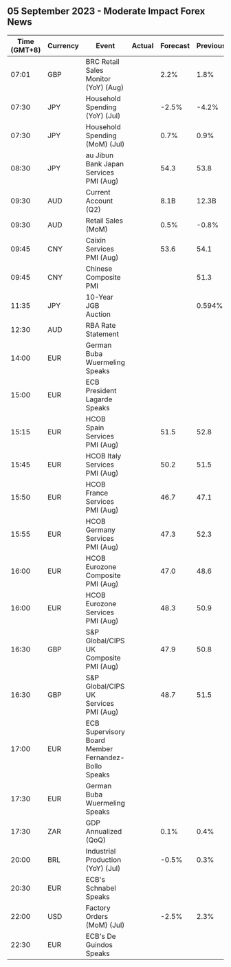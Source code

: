 ## 05 September 2023 - Moderate Impact Forex News

| Time (GMT+8) | Currency | Event | Actual | Forecast | Previous |
|------|----------|-------|--------|----------|----------|
| 07:01 | GBP | BRC Retail Sales Monitor (YoY) (Aug) |  | 2.2% | 1.8% |
| 07:30 | JPY | Household Spending (YoY) (Jul) |  | -2.5% | -4.2% |
| 07:30 | JPY | Household Spending (MoM) (Jul) |  | 0.7% | 0.9% |
| 08:30 | JPY | au Jibun Bank Japan Services PMI (Aug) |  | 54.3 | 53.8 |
| 09:30 | AUD | Current Account (Q2) |  | 8.1B | 12.3B |
| 09:30 | AUD | Retail Sales (MoM) |  | 0.5% | -0.8% |
| 09:45 | CNY | Caixin Services PMI (Aug) |  | 53.6 | 54.1 |
| 09:45 | CNY | Chinese Composite PMI |  |  | 51.3 |
| 11:35 | JPY | 10-Year JGB Auction |  |  | 0.594% |
| 12:30 | AUD | RBA Rate Statement |  |  |  |
| 14:00 | EUR | German Buba Wuermeling Speaks |  |  |  |
| 15:00 | EUR | ECB President Lagarde Speaks |  |  |  |
| 15:15 | EUR | HCOB Spain Services PMI (Aug) |  | 51.5 | 52.8 |
| 15:45 | EUR | HCOB Italy Services PMI (Aug) |  | 50.2 | 51.5 |
| 15:50 | EUR | HCOB France Services PMI (Aug) |  | 46.7 | 47.1 |
| 15:55 | EUR | HCOB Germany Services PMI (Aug) |  | 47.3 | 52.3 |
| 16:00 | EUR | HCOB Eurozone Composite PMI (Aug) |  | 47.0 | 48.6 |
| 16:00 | EUR | HCOB Eurozone Services PMI (Aug) |  | 48.3 | 50.9 |
| 16:30 | GBP | S&P Global/CIPS UK Composite PMI (Aug) |  | 47.9 | 50.8 |
| 16:30 | GBP | S&P Global/CIPS UK Services PMI (Aug) |  | 48.7 | 51.5 |
| 17:00 | EUR | ECB Supervisory Board Member Fernandez-Bollo Speaks |  |  |  |
| 17:30 | EUR | German Buba Wuermeling Speaks |  |  |  |
| 17:30 | ZAR | GDP Annualized (QoQ) |  | 0.1% | 0.4% |
| 20:00 | BRL | Industrial Production (YoY) (Jul) |  | -0.5% | 0.3% |
| 20:30 | EUR | ECB's Schnabel Speaks |  |  |  |
| 22:00 | USD | Factory Orders (MoM) (Jul) |  | -2.5% | 2.3% |
| 22:30 | EUR | ECB's De Guindos Speaks |  |  |  |
